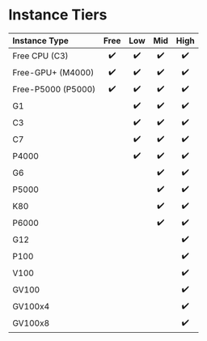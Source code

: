 # Instance Tiers

| Instance Type | Free | Low | Mid | High |
| :--- | :---: | :---: | :---: | :---: |
| Free CPU \(C3\) | ✔️ | ✔️ | ✔️ | ✔️ |
| Free-GPU+ \(M4000\) | ✔️ | ✔️ | ✔️ | ✔️ |
| Free-P5000 \(P5000\) | ✔️ | ✔️ | ✔️ | ✔️ |
| G1 |  | ✔️ | ✔️ | ✔️ |
| C3 |  | ✔️ | ✔️ | ✔️ |
| C7 |  | ✔️ | ✔️ | ✔️ |
| P4000 |  | ✔️ | ✔️ | ✔️ |
| G6 |  |  | ✔️ | ✔️ |
| P5000 |  |  | ✔️ | ✔️ |
| K80 |  |  | ✔️ | ✔️ |
| P6000 |  |  | ✔️ | ✔️ |
| G12 |  |  |  | ✔️ |
| P100 |  |  |  | ✔️ |
| V100 |  |  |  | ✔️ |
| GV100 |  |  |  | ✔️ |
| GV100x4 |  |  |  | ✔️ |
| GV100x8 |  |  |  | ✔️ |

